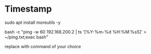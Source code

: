 
# Timestamp

sudo apt install moreutils -y


bash -c "ping -w 60 192.168.200.2 | ts '[%Y-%m-%d %H:%M:%sS]' > ~/ping.txt;exec bash"


replace <ping> with command of your choice
